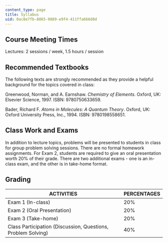 ```yaml
---
content_type: page
title: Syllabus
uid: 0ac8e7fb-8865-9889-e9f4-411ffa666d8d
---
```


Course Meeting Times
--------------------

Lectures: 2 sessions / week, 1.5 hours / session

Recommended Textbooks
---------------------

The following texts are strongly recommended as they provide a helpful background for the topics covered in class:

Greenwood, Norman, and A. Earnshaw. _Chemistry of Elements_. Oxford, UK: Elsevier Science, 1997. ISBN: 9780750633659.

Bader, Richard F. _Atoms in Molecules: A Quantum Theory_. Oxford, UK: Oxford University Press, Inc., 1994. ISBN: 9780198558651.

Class Work and Exams
--------------------

In addition to lecture topics, problems will be presented to students in class for group problem solving sessions. There are no formal homework assignments. For Exam 2, students are required to give an oral presentation worth 20% of their grade. There are two additional exams - one is an in-class exam, and the other is in take-home format.

Grading
-------

| ACTIVITIES | PERCENTAGES |
| --- | --- |
| Exam 1 (In-class) | 20% |
| Exam 2 (Oral Presentation) | 20% |
| Exam 3 (Take-home) | 20% |
| Class Participation (Discussion, Questions, Problem Solving) | 40%